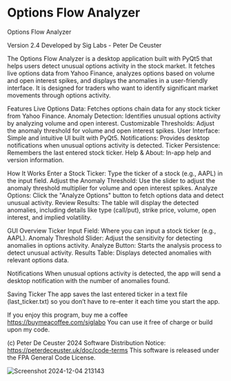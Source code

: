 # Options Flow Analyzer


 


Options Flow Analyzer

 Version 2.4
Developed by Sig Labs - Peter De Ceuster
 
  
 
 The Options Flow Analyzer is a desktop application built with PyQt5 that helps users detect unusual options activity in the stock market. It fetches live options data from Yahoo Finance, analyzes options based on volume and open interest spikes, and displays the anomalies in a user-friendly interface. It is designed for traders who want to identify significant market movements through options activity.

Features
Live Options Data: Fetches options chain data for any stock ticker from Yahoo Finance.
Anomaly Detection: Identifies unusual options activity by analyzing volume and open interest.
Customizable Thresholds: Adjust the anomaly threshold for volume and open interest spikes.
User Interface: Simple and intuitive UI built with PyQt5.
Notifications: Provides desktop notifications when unusual options activity is detected.
Ticker Persistence: Remembers the last entered stock ticker.
Help & About: In-app help and version information.


How It Works
Enter a Stock Ticker: Type the ticker of a stock (e.g., AAPL) in the input field.
Adjust the Anomaly Threshold: Use the slider to adjust the anomaly threshold multiplier for volume and open interest spikes.
Analyze Options: Click the "Analyze Options" button to fetch options data and detect unusual activity.
Review Results: The table will display the detected anomalies, including details like type (call/put), strike price, volume, open interest, and implied volatility.

GUI Overview
Ticker Input Field: Where you can input a stock ticker (e.g., AAPL).
Anomaly Threshold Slider: Adjust the sensitivity for detecting anomalies in options activity.
Analyze Button: Starts the analysis process to detect unusual activity.
Results Table: Displays detected anomalies with relevant options data.

Notifications
When unusual options activity is detected, the app will send a desktop notification with the number of anomalies found.

Saving Ticker
The app saves the last entered ticker in a text file (last_ticker.txt) so you don’t have to re-enter it each time you start the app.




If you enjoy this program, buy me a coffee https://buymeacoffee.com/siglabo
You can use it free of charge or build upon my code. 
 
(c) Peter De Ceuster 2024
Software Distribution Notice: https://peterdeceuster.uk/doc/code-terms 
This software is released under the FPA General Code License.
 
![Screenshot 2024-12-04 213143](https://github.com/user-attachments/assets/a3cfa4ef-d59b-496a-8de2-f4a62e0d23b0)
